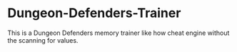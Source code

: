 # Dungeon-Defenders-Trainer
This is a Dungeon Defenders memory trainer like how cheat engine without the scanning for values.
